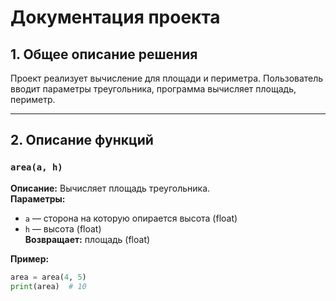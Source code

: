 # Документация проекта

## 1. Общее описание решения
Проект реализует вычисление для площади и периметра. 
Пользователь вводит параметры треугольника, программа вычисляет площадь, периметр.

---

## 2. Описание функций

### `area(a, h)`
**Описание:** Вычисляет площадь треугольника.  
**Параметры:**  
- `a` — сторона на которую опирается высота (float)  
- `h` — высота (float)  
**Возвращает:** площадь (float)  

**Пример:**
```python
area = area(4, 5)
print(area)  # 10
